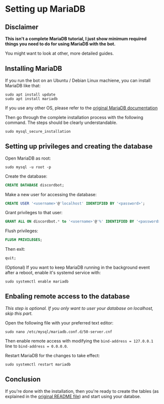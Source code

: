 # Setting up MariaDB

## Disclaimer

**This isn't a complete MariaDB tutorial, I just show minimum required things you need to do for using MariaDB with the bot.**

You might want to look at other, more detailed guides.

## Installing MariaDB

If you run the bot on an Ubuntu / Debian Linux machiene, you can install MariaDB like that:

```shell
sudo apt install update
sudo apt install mariadb
```

If you use any other OS, please refer to the [original MariaDB documentation](https://mariadb.com/kb/en/getting-installing-and-upgrading-mariadb/)

Then go through the complete installation process with the following command. The steps should be clearly understandable.

```shell
sudo mysql_secure_installation
```

## Setting up privileges and creating the database

Open MariaDB as root:

```shell
sudo mysql -u root -p
```

Create the database:

```sql
CREATE DATABASE discordbot;
```

Make a new user for accessing the database:

```sql
CREATE USER '<username>'@'localhost' IDENTIFIED BY '<password>';
```

Grant privileges to that user:

```sql
GRANT ALL ON discordbot.* to '<username>'@'%' IDENTIFIED BY '<password>' WITH GRANT OPTION;
```

Flush privileges:

```sql
FLUSH PRIVILEGES;
```

Then exit:

```sql
quit;
```

(Optional) If you want to keep MariaDB running in the background event after a reboot, enable it's systemd service with:

```shell
sudo systemctl enable mariadb
```

## Enbaling remote access to the database

*This step is optional. If you only want to user your database on localhost, skip this part.*

Open the following file with your preferred text editor:

```shell
sudo nano /etc/mysql/mariadb.conf.d/50-server.cnf
```

Then enable remote access with modifying the ```bind-address = 127.0.0.1``` line to ```bind-address = 0.0.0.0```.

Restart MariaDB for the changes to take effect:

```shell
sudo systemctl restart mariadb
```

## Conclusion

If you're done with the installation, then you're ready to create the tables (as explained in the [original README file](../README.md)) and start using your databse.